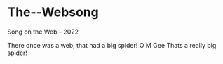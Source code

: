 # The--Websong
Song on the Web - 2022

There once was a web,
that had a big spider!
O M Gee
Thats a really big spider!
